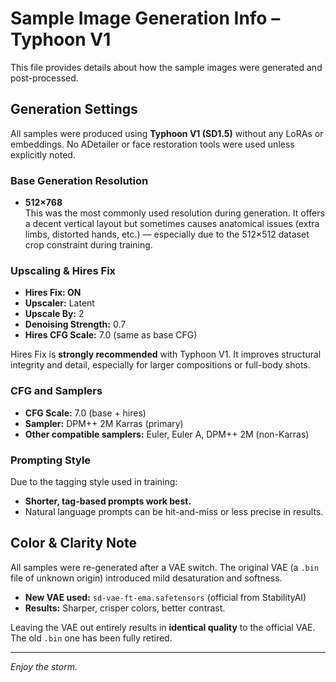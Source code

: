 # Sample Image Generation Info – Typhoon V1

This file provides details about how the sample images were generated and post-processed.

## Generation Settings

All samples were produced using **Typhoon V1 (SD1.5)** without any LoRAs or embeddings. No ADetailer or face restoration tools were used unless explicitly noted.

### Base Generation Resolution

- **512×768**  
  This was the most commonly used resolution during generation. It offers a decent vertical layout but sometimes causes anatomical issues (extra limbs, distorted hands, etc.) — especially due to the 512×512 dataset crop constraint during training.

### Upscaling & Hires Fix

- **Hires Fix: ON**
- **Upscaler:** Latent
- **Upscale By:** 2
- **Denoising Strength:** 0.7
- **Hires CFG Scale:** 7.0 (same as base CFG)

Hires Fix is **strongly recommended** with Typhoon V1. It improves structural integrity and detail, especially for larger compositions or full-body shots.

### CFG and Samplers

- **CFG Scale:** 7.0 (base + hires)
- **Sampler:** DPM++ 2M Karras (primary)
- **Other compatible samplers:** Euler, Euler A, DPM++ 2M (non-Karras)

### Prompting Style

Due to the tagging style used in training:
- **Shorter, tag-based prompts work best.**
- Natural language prompts can be hit-and-miss or less precise in results.

## Color & Clarity Note

All samples were re-generated after a VAE switch. The original VAE (a `.bin` file of unknown origin) introduced mild desaturation and softness.

- **New VAE used:** `sd-vae-ft-ema.safetensors` (official from StabilityAI)
- **Results:** Sharper, crisper colors, better contrast.

Leaving the VAE out entirely results in **identical quality** to the official VAE. The old `.bin` one has been fully retired.

---

*Enjoy the storm.*
